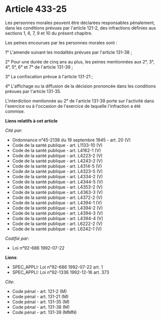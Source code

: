 # Article 433-25

Les personnes morales peuvent être déclarées responsables pénalement, dans les conditions prévues par l'article 121-2, des
infractions définies aux sections 1, 6, 7, 9 et 10 du présent chapitre.

Les peines encourues par les personnes morales sont :

1° L'amende suivant les modalités prévues par l'article 131-38 ;

2° Pour une durée de cinq ans au plus, les peines mentionnées aux 2°, 3°, 4°, 5°, 6° et 7° de l'article 131-39 ;

3° La confiscation prévue à l'article 131-21 ;

4° L'affichage ou la diffusion de la décision prononcée dans les conditions prévues par l'article 131-35.

L'interdiction mentionnée au 2° de l'article 131-39 porte sur l'activité dans l'exercice ou à l'occasion de l'exercice de
laquelle l'infraction a été commise.

**Liens relatifs à cet article**

_Cité par_:

  - Ordonnance n°45-2138 du 19 septembre 1945 - art. 20 (V)
  - Code de la santé publique - art. L1133-10 (V)
  - Code de la santé publique - art. L4162-1 (V)
  - Code de la santé publique - art. L4223-2 (V)
  - Code de la santé publique - art. L4243-2 (V)
  - Code de la santé publique - art. L4314-5 (V)
  - Code de la santé publique - art. L4323-5 (V)
  - Code de la santé publique - art. L4334-2 (V)
  - Code de la santé publique - art. L4344-5 (V)
  - Code de la santé publique - art. L4353-2 (V)
  - Code de la santé publique - art. L4363-3 (V)
  - Code de la santé publique - art. L4372-2 (V)
  - Code de la santé publique - art. L4394-1 (V)
  - Code de la santé publique - art. L4394-2 (V)
  - Code de la santé publique - art. L4394-3 (V)
  - Code de la santé publique - art. L4394-4 (V)
  - Code de la santé publique - art. L6222-2 (V)
  - Code de la santé publique - art. L6242-1 (V)

_Codifié par_:

  - Loi n°92-686 1992-07-22

**Liens**:

  - SPEC_APPLI: Loi n°92-686 1992-07-22 art. 1
  - SPEC_APPLI: Loi n°92-1336 1992-12-16 art. 373

_Cite_:

  - Code pénal - art. 121-2 (M)
  - Code pénal - art. 131-21 (M)
  - Code pénal - art. 131-35 (M)
  - Code pénal - art. 131-38 (M)
  - Code pénal - art. 131-39 (MMN)
